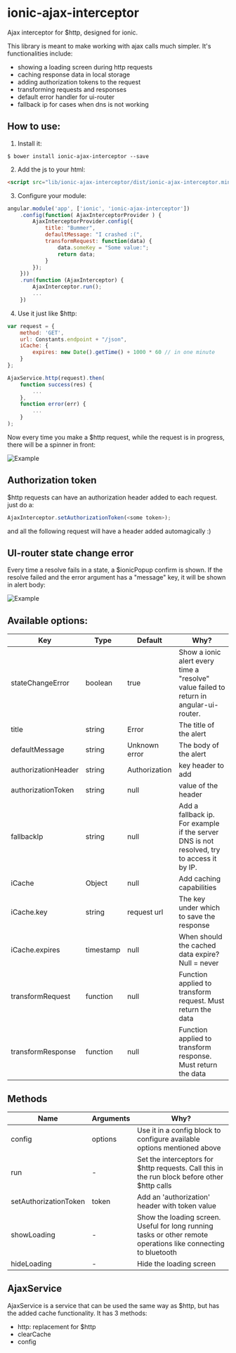 # ionic-ajax-interceptor
Ajax interceptor for $http, designed for ionic.

This library is meant to make working with ajax calls much simpler.
It's functionalities include:
 - showing a loading screen during http requests
 - caching response data in local storage
 - adding authorization tokens to the request
 - transforming requests and responses
 - default error handler for ui-router
 - fallback ip for cases when dns is not working

## How to use:

1) Install it:

```shell
$ bower install ionic-ajax-interceptor --save
```

2) Add the js to your html:

```html
<script src="lib/ionic-ajax-interceptor/dist/ionic-ajax-interceptor.min.js"></script>
```

3) Configure your module:

```JavaScript
angular.module('app', ['ionic', 'ionic-ajax-interceptor'])
    .config(function( AjaxInterceptorProvider ) {
        AjaxInterceptorProvider.config({
            title: "Bummer",
            defaultMessage: "I crashed :(",
            transformRequest: function(data) {
                data.someKey = "Some value:";
                return data;
            }
        });
    }))
    .run(function (AjaxInterceptor) {
        AjaxInterceptor.run();
        ...
    })
```

4) Use it just like $http:

```JavaScript
var request = {
    method: 'GET',
    url: Constants.endpoint + "/json",
    iCache: {
        expires: new Date().getTime() + 1000 * 60 // in one minute
    }
};

AjaxService.http(request).then(
    function success(res) {
        ...
    },
    function error(err) {
        ...    
    }
);
```

Now every time you make a $http request, while the request is in progress, there will be a spinner in front:

![Example](/screenshots/loading.png?raw=true)

## Authorization token

$http requests can have an authorization header added to each request. just do a:

```JavaScript
AjaxInterceptor.setAuthorizationToken(<some token>);
```

and all the following request will have a header added automagically :)

## UI-router state change error

Every time a resolve fails in a state, a $ionicPopup confirm is shown. 
If the resolve failed and the error argument has a "message" key, it will be shown in alert body:

![Example](/screenshots/stateChangeError.png?raw=true)

## Available options:

| Key  | Type | Default | Why? |
| ---- | ---- | ------- | ---- |
| stateChangeError | boolean | true | Show a ionic alert every time a "resolve" value failed to return in angular-ui-router. | 
| title | string | Error | The title of the alert |
| defaultMessage | string | Unknown error | The body of the alert | 
| authorizationHeader | string | Authorization | key header to add | 
| authorizationToken | string | null | value of the header |
| fallbackIp | string | null | Add a fallback ip. For example if the server DNS is not resolved, try to access it by IP. |
| iCache | Object | null | Add caching capabilities |
| iCache.key | string | request url | The key under which to save the response |
| iCache.expires | timestamp | null | When should the cached data expire? Null = never |
| transformRequest | function | null | Function applied to transform request. Must return the data |
| transformResponse | function | null | Function applied to transform response. Must return the data |

## Methods

| Name | Arguments | Why? |
| ---- | --------- | ---- |
| config | options | Use it in a config block to configure available options mentioned above |
| run | - | Set the interceptors for $http requests. Call this in the run block before other $http calls |
| setAuthorizationToken | token | Add an 'authorization' header with token value |
| showLoading | - | Show the loading screen. Useful for long running tasks or other remote operations like connecting to bluetooth |
| hideLoading | - | Hide the loading screen |

## AjaxService

AjaxService is a service that can be used the same way as $http, but has the added cache functionality.
It has 3 methods:
- http: replacement for $http
- clearCache
- config

